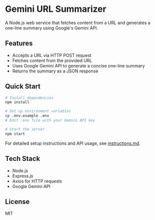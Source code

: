 # Gemini URL Summarizer

A Node.js web service that fetches content from a URL and generates a one-line summary using Google's Gemini API.

## Features

- Accepts a URL via HTTP POST request
- Fetches content from the provided URL
- Uses Google Gemini API to generate a concise one-line summary
- Returns the summary as a JSON response

## Quick Start

```bash
# Install dependencies
npm install

# Set up environment variables
cp .env.example .env
# Edit .env file with your Gemini API key

# Start the server
npm start
```

For detailed setup instructions and API usage, see [instructions.md](./instructions.md).

## Tech Stack

- Node.js
- Express.js
- Axios for HTTP requests
- Google Gemini API

## License

MIT
